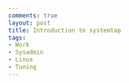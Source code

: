```yaml
---
comments: true
layout: post
title: Introduction to systemtap
tags:
- Work
- Sysadmin
- Linux
- Tuning
---
```

